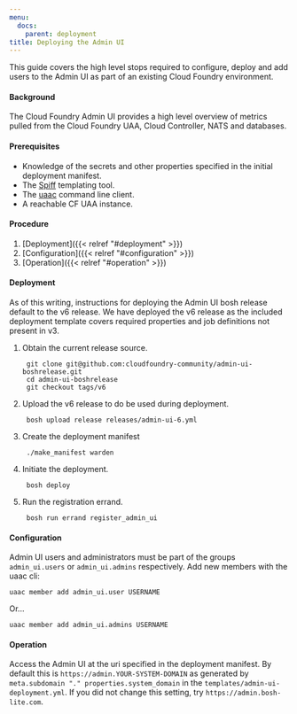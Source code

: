 ```yaml
---
menu:
  docs:
    parent: deployment
title: Deploying the Admin UI
---
```


This guide covers the high level stops required to configure, deploy and add users to the Admin UI as part of an existing Cloud Foundry environment.

#### Background

The Cloud Foundry Admin UI provides a high level overview of metrics pulled from the Cloud Foundry UAA, Cloud Controller, NATS and databases.

#### Prerequisites

- Knowledge of the secrets and other properties specified in the initial deployment manifest.
- The [Spiff](https://github.com/cloudfoundry-incubator/spiff) templating tool.
- The [uaac](https://github.com/cloudfoundry/cf-uaac) command line client.
- A reachable CF UAA instance.

#### Procedure

1. [Deployment]({{< relref "#deployment" >}})
1. [Configuration]({{< relref "#configuration" >}})
1. [Operation]({{< relref "#operation" >}})

#### Deployment

As of this writing, instructions for deploying the Admin UI bosh release default to the v6 release.  We have deployed the v6 release as the included deployment template covers required properties and job definitions not present in v3.

1. Obtain the current release source.

		git clone git@github.com:cloudfoundry-community/admin-ui-boshrelease.git
		cd admin-ui-boshrelease
		git checkout tags/v6

1. Upload the v6 release to do be used during deployment.

		bosh upload release releases/admin-ui-6.yml

1. Create the deployment manifest

		./make_manifest warden

1. Initiate the deployment.

		bosh deploy

1. Run the registration errand.

		bosh run errand register_admin_ui

#### Configuration

Admin UI users and administrators must be part of the groups `admin_ui.users` or `admin_ui.admins` respectively.  Add new members with the uaac cli:

	uaac member add admin_ui.user USERNAME

Or...

	uaac member add admin_ui.admins USERNAME


#### Operation

Access the Admin UI at the uri specified in the deployment manifest. By default this is `https://admin.YOUR-SYSTEM-DOMAIN` as generated by `meta.subdomain "." properties.system_domain` in the `templates/admin-ui-deployment.yml`.  If you did not change this setting, try `https://admin.bosh-lite.com`.
